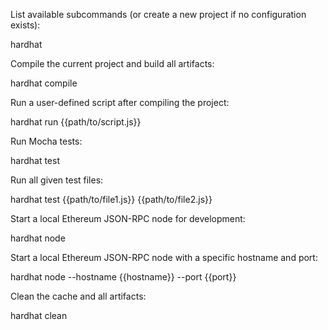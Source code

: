 <!-- HardHat Commands -->


List available subcommands (or create a new project if no configuration exists):
 
hardhat
 
Compile the current project and build all artifacts:
 
hardhat compile
 
Run a user-defined script after compiling the project:
 
hardhat run {{path/to/script.js}}
 
Run Mocha tests:
 
hardhat test
 
Run all given test files:
 
hardhat test {{path/to/file1.js}} {{path/to/file2.js}}
 
Start a local Ethereum JSON-RPC node for development:
 
hardhat node
 
Start a local Ethereum JSON-RPC node with a specific hostname and port:
 
hardhat node --hostname {{hostname}} --port {{port}}
 
Clean the cache and all artifacts:
 
hardhat clean
